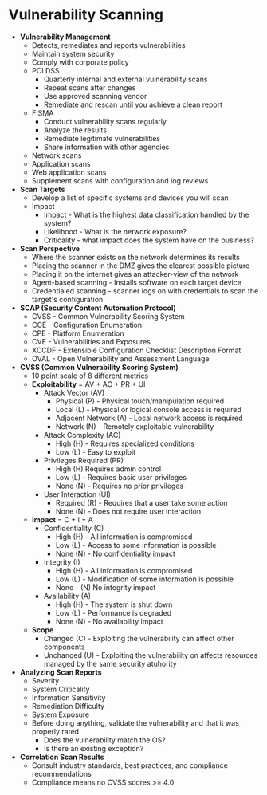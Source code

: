 # **Vulnerability Scanning**

* **Vulnerability Management**
	* Detects, remediates and reports vulnerabilities
	* Maintain system security
	* Comply with corporate policy
	* PCI DSS 
		* Quarterly internal and external vulnerability scans
		* Repeat scans after changes
		* Use approved scanning vendor
		* Remediate and rescan until you achieve a clean report
	* FISMA
		* Conduct vulnerability scans regularly
		* Analyze the results
		* Remediate legitimate vulnerabilities
		* Share information with other agencies
	* Network scans
	* Application scans
	* Web application scans
	* Supplement scans with configuration and log reviews
* **Scan Targets**
	* Develop a list of specific systems and devices you will scan
	* Impact
		* Impact - What is the highest data classification handled by the system?
		* Likelihood - What is the network exposure?
		* Criticality - what impact does the system have on the business?
* **Scan Perspective**
	* Where the scanner exists on the network determines its results
	* Placing the scanner in the DMZ gives the clearest possible picture
	* Placing it on the internet gives an attacker-view of the network
	* Agent-based scanning - Installs software on each target device
	* Credentialed scanning - scanner logs on with credentials to scan the target's configuration
* **SCAP (Security Content Automation Protocol)**
	* CVSS - Common Vulnerability Scoring System
	* CCE - Configuration Enumeration
	* CPE - Platform Enumeration
	* CVE - Vulnerabilities and Exposures
	* XCCDF - Extensible Configuration Checklist Description Format
	* OVAL - Open Vulnerability and Assessment Language
* **CVSS (Common Vulnerability Scoring System)**
	* 10 point scale of 8 different metrics
	* **Exploitability** = AV + AC + PR + UI
		* Attack Vector (AV)
			* Physical (P) - Physical touch/manipulation required
			* Local (L) - Physical or logical console access is required
			* Adjacent Network (A) - Local network access is required
			* Network (N) - Remotely exploitable vulnerability
		* Attack Complexity (AC)
			* High (H) - Requires specialized conditions
			* Low (L) - Easy to exploit
		* Privileges Required (PR)
			* High (H) Requires admin control
			* Low (L) - Requires basic user privileges
			* None (N) - Requires no prior privileges
		* User Interaction (UI)
			* Required (R) - Requires that a user take some action
			*  None (N) - Does not require user interaction
	* **Impact** = C + I + A
		* Confidentiality (C)
			* High (H) - All information is compromised
			* Low (L) - Access to some information is possible
			* None (N) - No confidentiality impact
		* Integrity (I)
			* High (H) - All information is compromised
			* Low (L) - Modification of some information is possible
			* None - (N) No integrity impact
		* Availability (A)
			* High (H) - The system is shut down
			* Low (L) - Performance is degraded
			* None (N) - No availability impact
	* **Scope**
		* Changed (C) - Exploiting the vulnerability can affect other components
		* Unchanged (U) -  Exploiting the vulnerability on affects resources managed by the same security atuhority
* **Analyzing Scan Reports**
	* Severity
	* System Criticality
	* Information Sensitivity
	* Remediation Difficulty
	* System Exposure
	* Before doing anything, validate the vulnerability and that it was properly rated
		* Does the vulnerability match the OS?
		* Is there an existing exception?
* **Correlation Scan Results**
	* Consult industry standards, best practices, and compliance recommendations
	* Compliance means no CVSS scores >= 4.0
